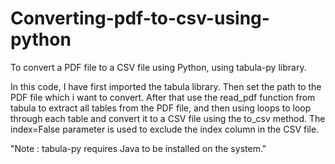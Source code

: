 # Converting-pdf-to-csv-using-python

To convert a PDF file to a CSV file using Python, using tabula-py library.

In this code, I have first imported the tabula library. Then set the path to the PDF file which i want to convert. After that use the read_pdf function from tabula to extract all tables from the PDF file, and then using loops to loop through each table and convert it to a CSV file using the to_csv method. The index=False parameter is used to exclude the index column in the CSV file.

"Note : tabula-py requires Java to be installed on the system."

